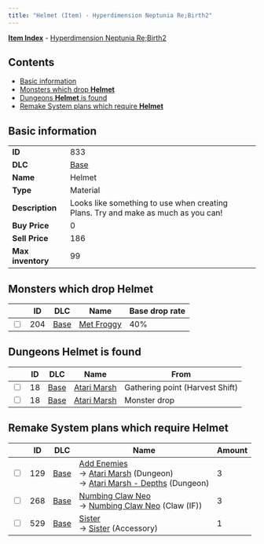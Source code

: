 ```yaml
---
title: "Helmet (Item) - Hyperdimension Neptunia Re;Birth2"
---
```


[**Item Index**](/neptunia/rb2/item/index.html) - [Hyperdimension Neptunia Re;Birth2](/neptunia/rb2)

## Contents

- [Basic information](#basic-information)
- [Monsters which drop **Helmet**](#monsters-which-drop-helmet)
- [Dungeons **Helmet** is found](#dungeons-helmet-is-found)
- [Remake System plans which require **Helmet**](#remake-system-plans-which-require-helmet)

## Basic information

|   |   |
| -- | -- |
| **ID** | 833 |
| **DLC** | [Base](/neptunia/rb2/dlc/0-base.html) |
| **Name** | Helmet |
| **Type** | Material |
| **Description** | Looks like something to use when creating Plans. Try and make as much as you can! |
| **Buy Price** | 0 |
| **Sell Price** | 186 |
| **Max inventory** | 99 |

## Monsters which drop **Helmet**

|    | ID | DLC | Name | Base drop rate |
| -- | -- | --- | ---- | -------------- |
| <input type="checkbox" id="rb2-monster-0-204" class="trackbox" /> | 204 | [Base](/neptunia/rb2/dlc/0-base.html) | [Met Froggy](/neptunia/rb2/monster/0-204-met-froggy.html) | 40% |

## Dungeons **Helmet** is found

|    | ID | DLC | Name | From |
| -- | -- | --- | ---- | ---- |
| <input type="checkbox" id="rb2-dungeon-0-18" class="trackbox" /> | 18 | [Base](/neptunia/rb2/dlc/0-base.html) | [Atari Marsh](/neptunia/rb2/dungeon/0-18-atari-marsh.html) | Gathering point (Harvest Shift) |
| <input type="checkbox" id="rb2-dungeon-0-18" class="trackbox" /> | 18 | [Base](/neptunia/rb2/dlc/0-base.html) | [Atari Marsh](/neptunia/rb2/dungeon/0-18-atari-marsh.html) | Monster drop |

## Remake System plans which require **Helmet**

|    | ID | DLC | Name | Amount |
| -- | -- | --- | ---- | ------ |
| <input type="checkbox" id="rb2-remake-0-129" class="trackbox" /> | 129 | [Base](/neptunia/rb2/dlc/0-base.html) | [Add Enemies](/neptunia/rb2/remake/0-129-add-enemies.html)<br />→ [Atari Marsh](/neptunia/rb2/dungeon/0-18-atari-marsh.html) (Dungeon)<br />→ [Atari Marsh - Depths](/neptunia/rb2/dungeon/0-19-atari-marsh-depths.html) (Dungeon) | 3 |
| <input type="checkbox" id="rb2-remake-0-268" class="trackbox" /> | 268 | [Base](/neptunia/rb2/dlc/0-base.html) | [Numbing Claw Neo](/neptunia/rb2/remake/0-268-numbing-claw-neo.html)<br />→ [Numbing Claw Neo](/neptunia/rb2/item/0-1250-numbing-claw-neo.html) (Claw (IF)) | 3 |
| <input type="checkbox" id="rb2-remake-0-529" class="trackbox" /> | 529 | [Base](/neptunia/rb2/dlc/0-base.html) | [Sister](/neptunia/rb2/remake/0-529-sister.html)<br />→ [Sister](/neptunia/rb2/item/0-2476-sister.html) (Accessory) | 1 |